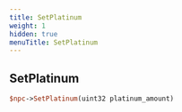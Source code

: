 ```yaml
---
title: SetPlatinum
weight: 1
hidden: true
menuTitle: SetPlatinum
---
```

## SetPlatinum
```perl
$npc->SetPlatinum(uint32 platinum_amount)
```